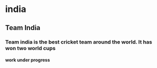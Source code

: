 # india
<h2>Team India</h2>
<h3>Team india is the best cricket team around the world. It has won two world cups</h2>
<h4>work under progress</h4>
